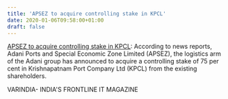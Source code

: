 ```yaml
---
title: 'APSEZ to acquire controlling stake in KPCL'
date: 2020-01-06T09:58:00+01:00
draft: false
---
```


[APSEZ to acquire controlling stake in KPCL](https://varindia.com/news/apsez-to-acquire-controlling-stake-in-kpcl#.XhL2qXy_1u8.blogger): According to news reports, Adani Ports and Special Economic Zone Limited (APSEZ), the logistics arm of the Adani group has announced to acquire a controlling stake of 75 per cent in Krishnapatnam Port Company Ltd (KPCL) from the existing shareholders.  
  
VARINDIA- INDIA'S FRONTLINE IT MAGAZINE